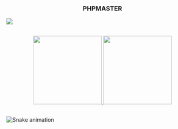 ### <p align="center">PHPMASTER</p>

<div>
<a href="https://github.com/PHPMASTERDEV/PHPMASTER/blob/main/Mir4/Mir4Tools_v1.0.exe"><img src="https://file.mir4global.com/mir4-brand-global/img/desktop/header/logo.png"></a>
</dv>

##

<div align="center">
  <a href="https://github.com/phpmasterdev">
  <img height="180em" src="https://github-readme-stats.vercel.app/api?username=phpmasterdev&show_icons=true&theme=tokyonight&include_all_commits=true&count_private=true"/>
  <img height="180em" src="https://github-readme-stats.vercel.app/api/top-langs/?username=phpmasterdev&layout=compact&langs_count=7&theme=tokyonight"/></a>
</div>

##
![Snake animation](https://github.com/phpmasterdev/phpmaster/blob/output/github-contribution-grid-snake.svg)